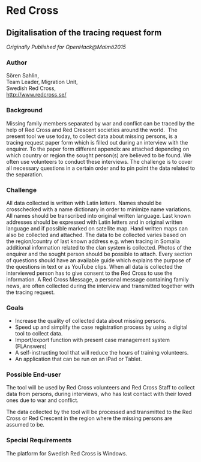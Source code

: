 # Red Cross

## Digitalisation of the tracing request form

*Originally Published for OpenHack@Malmö2015*

### Author
Sören Sahlin,<br>
Team Leader, Migration Unit,<br>
Swedish Red Cross,<br>
http://www.redcross.se/

### Background
Missing family members separated by war and conflict can be traced by the help of Red Cross and Red Crescent societies around the world.  The present tool we use today, to collect data about missing persons, is a tracing request paper form which is filled out during an interview with the enquirer. To the paper form different appendix are attached depending on which country or region the sought person(s) are believed to be found. We often use volunteers to conduct these interviews. The challenge is to cover all necessary questions in a certain order and to pin point the data related to the separation.

### Challenge
All data collected is written with Latin letters. Names should be crosschecked with a name dictionary in order to minimize name variations. All names should be transcribed into original written language. Last known addresses should be expressed with Latin letters and in original written language and if possible marked on satellite map. Hand written maps can also be collected and attached. The data to be collected varies based on the region/country of last known address e.g. when tracing in Somalia additional information related to the clan system is collected. Photos of the enquirer and the sought person should be possible to attach. Every section of questions should have an available guide which explains the purpose of the questions in text or as YouTube clips. When all data is collected the interviewed person has to give consent to the Red Cross to use the information. A Red Cross Message, a personal message containing family news, are often collected during the interview and transmitted together with the tracing request.

### Goals
* Increase the quality of collected data about missing persons.
* Speed up and simplify the case registration process by using a digital tool to collect data.
* Import/export function with present case management system (FLAnswers)
* A self-instructing tool that will reduce the hours of training volunteers.
* An application that can be run on an iPad or Tablet.

### Possible End-user
The tool will be used by Red Cross volunteers and Red Cross Staff to collect data from persons, during interviews, who has lost contact with their loved ones due to war and conflict.

The data collected by the tool will be processed and transmitted to the Red Cross or Red Crescent in the region where the missing persons are assumed to be.

### Special Requirements

The platform for Swedish Red Cross is Windows.
